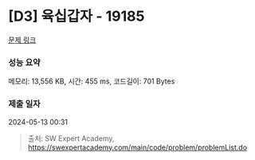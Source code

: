 # [D3] 육십갑자 - 19185 

[문제 링크](https://swexpertacademy.com/main/code/problem/problemDetail.do?contestProbId=AYzIZNkq-v4DFAQ9) 

### 성능 요약

메모리: 13,556 KB, 시간: 455 ms, 코드길이: 701 Bytes

### 제출 일자

2024-05-13 00:31



> 출처: SW Expert Academy, https://swexpertacademy.com/main/code/problem/problemList.do
